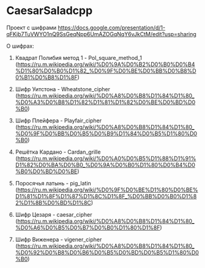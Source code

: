 # CaesarSaladcpp
Проект с шифрами
https://docs.google.com/presentation/d/1-qFKjb7TuVWYO1nQ9SsGeqNpp6UmAZOGqNqY6vJkCtM/edit?usp=sharing

О шифрах:
1. Квадрат Полибия метод 1 - Pol_square_method_1 (https://ru.m.wikipedia.org/wiki/%D0%9A%D0%B2%D0%B0%D0%B4%D1%80%D0%B0%D1%82_%D0%9F%D0%BE%D0%BB%D0%B8%D0%B1%D0%B8%D1%8F)

2. Шифр Уитстона - Wheatstone_cipher (https://ru.m.wikipedia.org/wiki/%D0%A8%D0%B8%D1%84%D1%80_%D0%A3%D0%B8%D1%82%D1%81%D1%82%D0%BE%D0%BD%D0%B0)

3. Шифр Плейфера - Playfair_cipher (https://ru.m.wikipedia.org/wiki/%D0%A8%D0%B8%D1%84%D1%80_%D0%9F%D0%BB%D0%B5%D0%B9%D1%84%D0%B5%D1%80%D0%B0)

4. Решётка Кардано - Cardan_grille (https://ru.m.wikipedia.org/wiki/%D0%A0%D0%B5%D1%88%D1%91%D1%82%D0%BA%D0%B0_%D0%9A%D0%B0%D1%80%D0%B4%D0%B0%D0%BD%D0%BE)

5. Поросячья латынь - pig_latin (https://ru.m.wikipedia.org/wiki/%D0%9F%D0%BE%D1%80%D0%BE%D1%81%D1%8F%D1%87%D1%8C%D1%8F_%D0%BB%D0%B0%D1%82%D1%8B%D0%BD%D1%8C)

6. Шифр Цезаря - caesar_cipher (https://ru.m.wikipedia.org/wiki/%D0%A8%D0%B8%D1%84%D1%80_%D0%A6%D0%B5%D0%B7%D0%B0%D1%80%D1%8F)

7. Шифр Виженера - vigener_cipher (https://ru.m.wikipedia.org/wiki/%D0%A8%D0%B8%D1%84%D1%80_%D0%92%D0%B8%D0%B6%D0%B5%D0%BD%D0%B5%D1%80%D0%B0)
